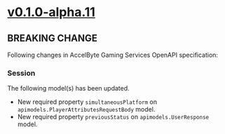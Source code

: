 # [v0.1.0-alpha.11]

## BREAKING CHANGE

Following changes in AccelByte Gaming Services OpenAPI specification:

### Session

The following model(s) has been updated.

- New required property `simultaneousPlatform` on `apimodels.PlayerAttributesRequestBody` model.
- New required property `previousStatus` on `apimodels.UserResponse` model.

[v0.1.0-alpha.11]: https://github.com/AccelByte/accelbyte-go-modular-sdk/compare/session-sdk/v0.1.0-alpha.10..v0.1.0-alpha.11
